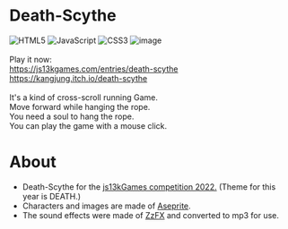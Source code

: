 # Death-Scythe
![HTML5](https://img.shields.io/badge/html5-%23E34F26.svg?style=for-the-badge&logo=html5&logoColor=white)
![JavaScript](https://img.shields.io/badge/javascript-%23323330.svg?style=for-the-badge&logo=javascript&logoColor=%23F7DF1E)
![CSS3](https://img.shields.io/badge/css3-%231572B6.svg?style=for-the-badge&logo=css3&logoColor=white)
![image](https://github.com/kangjung/Death-Scythe/blob/master/playGif.gif?raw=true)<br/><br/>
Play it now: <br/>
https://js13kgames.com/entries/death-scythe<br/>
https://kangjung.itch.io/death-scythe<br/>
<br/>
It's a kind of cross-scroll running Game.<br/>
Move forward while hanging the rope.<br/>
You need a soul to hang the rope.<br/>
You can play the game with a mouse click.




# About
* Death-Scythe for the [js13kGames competition 2022.](https://2022.js13kgames.com/) (Theme for this year is DEATH.)
* Characters and images are made of [Aseprite](https://github.com/aseprite/aseprite).
* The sound effects were made of [ZzFX](https://github.com/KilledByAPixel/ZzFX) and converted to mp3 for use.
